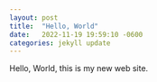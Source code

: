 ```yaml
---
layout: post
title:  "Hello, World"
date:   2022-11-19 19:59:10 -0600
categories: jekyll update
---
```

Hello, World, this is my new web site.
